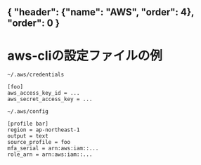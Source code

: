 { "header": {"name": "AWS", "order": 4}, "order": 0 }
---
# aws-cliの設定ファイルの例

`~/.aws/credentials`

```
[foo]
aws_access_key_id = ...
aws_secret_access_key = ...
```


`~/.aws/config`

```
[profile bar]
region = ap-northeast-1
output = text
source_profile = foo
mfa_serial = arn:aws:iam::...
role_arn = arn:aws:iam::...
```